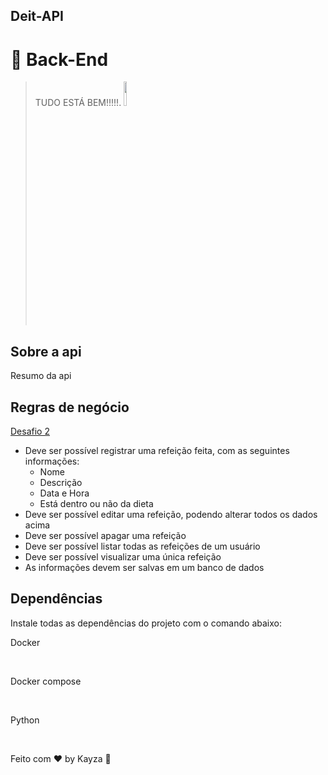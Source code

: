 ## Deit-API

# :rocket: Back-End

> TUDO ESTÁ BEM!!!!!.  <img src="https://user-images.githubusercontent.com/20192309/80777643-4202cd80-8b3c-11ea-8f32-5348bda4486b.jpg" width="10%" />

## Sobre a api

Resumo da api

## Regras de negócio

<a href="https://efficient-sloth-d85.notion.site/Desafio-02-2761ed9644fa43508779cfa911cca647"> Desafio 2</a> <br/>

- Deve ser possível registrar uma refeição feita, com as seguintes informações:
    - Nome
    - Descrição
    - Data e Hora
    - Está dentro ou não da dieta
- Deve ser possível editar uma refeição, podendo alterar todos os dados acima
- Deve ser possível apagar uma refeição
- Deve ser possível listar todas as refeições de um usuário
- Deve ser possível visualizar uma única refeição
- As informações devem ser salvas em um banco de dados


## Dependências

Instale todas as dependências do projeto com o comando abaixo:

Docker

<br />

Docker compose

<br />

Python

<br />

Feito com ♥ by Kayza :wave:

